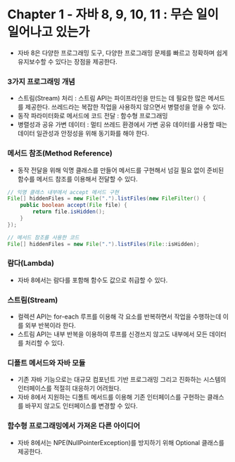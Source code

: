 # Chapter 1 - 자바 8, 9, 10, 11 : 무슨 일이 일어나고 있는가

* 자바 8은 다양한 프로그래밍 도구, 다양한 프로그래밍 문제를 빠르고 정확하며 쉽게 유지보수할 수 있다는 장점을 제공한다.

### 3가지 프로그래밍 개념

* 스트림(Stream) 처리 : 스트림 API는 파이프라인을 만드는 데 필요한 많은 메서드를 제공한다. 쓰레드라는 복잡한 작업을 사용하지 않으면서 병렬성을 얻을 수 있다.
* 동작 파라미터화로 메서드에 코드 전달 : 함수형 프로그래밍
* 병렬성과 공유 가변 데이터 : 멀티 쓰레드 환경에서 가변 공유 데이터를 사용할 때는 데이터 일관성과 안정성을 위해 동기화를 해야 한다.

### 메서드 참조(Method Reference)

* 동작 전달을 위해 익명 클래스를 만들어 메서드를 구현해서 넘길 필요 없이 준비된 함수를 메서드 참조를 이용해서 전달할 수 있다.

```java
// 익명 클래스 내부에서 accept 메서드 구현
File[] hiddenFiles = new File(".").listFiles(new FileFilter() {
    public boolean accept(File file) {
        return file.isHidden();
    }
});

// 메서드 참조를 사용한 코드
File[] hiddenFiles = new File(".").listFiles(File::isHidden);
```

### 람다(Lambda)

* 자바 8에서는 람다를 포함해 함수도 값으로 취급할 수 있다.

### 스트림(Stream)

* 컬렉션 API는 for-each 루프를 이용해 각 요소를 반복하면서 작업을 수행하는데 이를 외부 반복이라 한다.
* 스트림 API는 내부 반복을 이용하여 루프를 신경쓰지 않고도 내부에서 모든 데이터를 처리할 수 있다.

### 디폴트 메서드와 자바 모듈

* 기존 자바 기능으로는 대규모 컴포넌트 기반 프로그래밍 그리고 진화하는 시스템의 인터페이스를 적절히 대응하기 어려웠다.
* 자바 8에서 지원하는 디폴트 메서드를 이용해 기존 인터페이스를 구현하는 클래스를 바꾸지 않고도 인터페이스를 변경할 수 있다.

### 함수형 프로그래밍에서 가져온 다른 아이디어

* 자바 8에서는 NPE(NullPointerException)를 방지하기 위해 Optional<T> 클래스를 제공한다.
